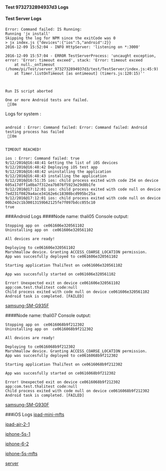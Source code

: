 #### Test 9732732894937d3 Logs

#### Test Server Logs
```
Error: Command failed: IS Running:
Running 'jx install'
Skipping the log for NPM since the exitCode was 0
> jx index.js {"devices":{"ios":5,"android":2}}
2016-12-09 15:52:04 - INFO HttpServer: 'listening on *:3000'

2016-12-09 15:57:04 - ERROR TestServerProcess: 'uncaught exception, error: 'Error: timeout exceed', stack: 'Error: timeout exceed
    at null._onTimeout (/home/pi/Test/server_9732732894937d3/test/TestServer/index.js:45:9)
    at Timer.listOnTimeout [as ontimeout] (timers.js:120:15)''


 
Run IS script aborted
 
One or more Android tests are failed.
 [0m

```


Logs for system : 
```

android : Error: Command failed: Error: Command failed: Android testing process has failed
 [0m


TIMEOUT REACHED!

ios : Error: Command failed: true
9/12/2016@16:48:41 Getting the list of iOS devices 
9/12/2016@16:48:42 Deploying iOS test app 
9/12/2016@16:48:42 uninstalling the application 
9/12/2016@16:48:43 installing the application 
9/12/2016@16:51:35 ios: child process exited with code 254 on device 605a17dff1a0ba7f312ea7b076f5923e29d8b1fe 
9/12/2016@17:12:01 ios: child process exited with code null on device 7ed231f0829a4ace34162e6c18308bcd995bc25a 
9/12/2016@17:12:01 ios: child process exited with code null on device 00b2e2c1b30013159b62125fe7f097bdcc055c10 
true

```
###Android Logs
####Node name: thali05
Console output:
```
Stopping app on  ce061606e320561102
Uninstalling app on  ce061606e320561102

All devices are ready!

Deploying to ce061606e320561102
Marshmallow device. Granting ACCESS_COARSE_LOCATION permission.
App was succesfully deployed to ce061606e320561102

Starting application ThaliTest on ce061606e320561102

App was succesfully started on ce061606e320561102

Error! Unexpected exit on device ce061606e320561102 app:com.test.thalitest code:null 
Child process exited with code null on device ce061606e320561102
Android task is completed. [FAILED]
```
[samsung-SM-G935F](https://github.com/ThaliTester/TestResults/blob/9732732894937d3_Fixed_unexpectedConnectHandler_error__dersim-davaod/thali05_samsung-SM-G935F.md)

####Node name: thali07
Console output:
```
Stopping app on  ce0616068b9f212302
Uninstalling app on  ce0616068b9f212302

All devices are ready!

Deploying to ce0616068b9f212302
Marshmallow device. Granting ACCESS_COARSE_LOCATION permission.
App was succesfully deployed to ce0616068b9f212302

Starting application ThaliTest on ce0616068b9f212302

App was succesfully started on ce0616068b9f212302

Error! Unexpected exit on device ce0616068b9f212302 app:com.test.thalitest code:null 
Child process exited with code null on device ce0616068b9f212302
Android task is completed. [FAILED]
```
[samsung-SM-G930F](https://github.com/ThaliTester/TestResults/blob/9732732894937d3_Fixed_unexpectedConnectHandler_error__dersim-davaod/thali07_samsung-SM-G930F.md)


###iOS Logs
[ipad-mini-mfts](https://github.com/ThaliTester/TestResults/blob/9732732894937d3_Fixed_unexpectedConnectHandler_error__dersim-davaod/iOS_ipad-mini-mfts.md)

[ipad-air-2-1](https://github.com/ThaliTester/TestResults/blob/9732732894937d3_Fixed_unexpectedConnectHandler_error__dersim-davaod/iOS_ipad-air-2-1.md)

[iphone-5s-1](https://github.com/ThaliTester/TestResults/blob/9732732894937d3_Fixed_unexpectedConnectHandler_error__dersim-davaod/iOS_iphone-5s-1.md)

[iphone-6-2](https://github.com/ThaliTester/TestResults/blob/9732732894937d3_Fixed_unexpectedConnectHandler_error__dersim-davaod/iOS_iphone-6-2.md)

[iphone-5s-mfts](https://github.com/ThaliTester/TestResults/blob/9732732894937d3_Fixed_unexpectedConnectHandler_error__dersim-davaod/iOS_iphone-5s-mfts.md)

[server](https://github.com/ThaliTester/TestResults/blob/9732732894937d3_Fixed_unexpectedConnectHandler_error__dersim-davaod/iOS_server.md)




